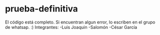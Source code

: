 # prueba-definitiva
El código está completo. Si encuentran algun error, lo escriben en el grupo de whatsap.
:)
  Integrantes:
  -Luis Joaquin
  -Salomón 
  -César García
